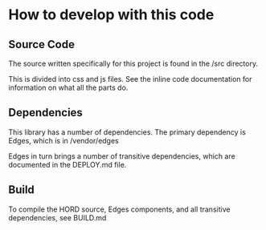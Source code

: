 # How to develop with this code

## Source Code

The source written specifically for this project is found in the /src directory.

This is divided into css and js files.  See the inline code documentation for
information on what all the parts do.


## Dependencies

This library has a number of dependencies.  The primary dependency is Edges,
which is in /vendor/edges

Edges in turn brings a number of transitive dependencies, which are documented
in the DEPLOY.md file.


## Build

To compile the HORD source, Edges components, and all transitive dependencies,
see BUILD.md

